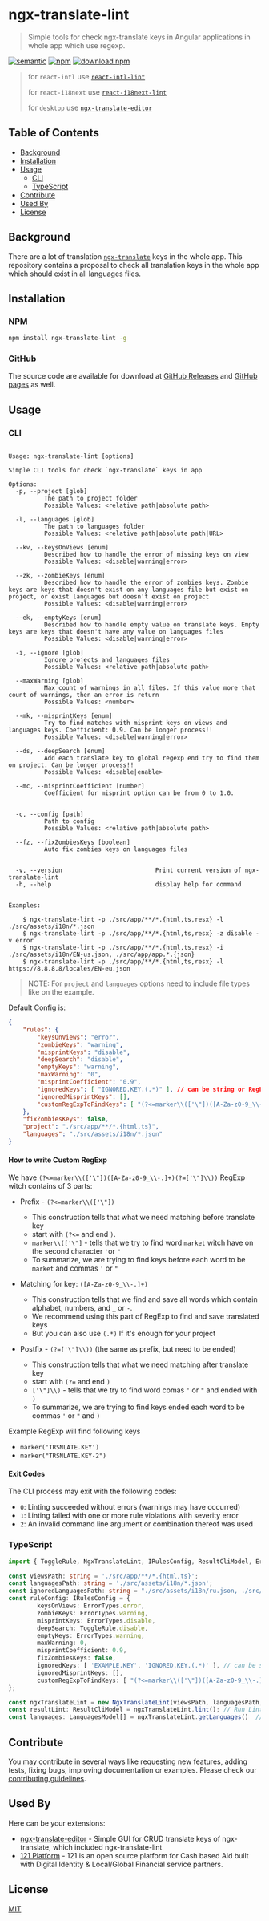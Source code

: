 # ngx-translate-lint

> Simple tools for check ngx-translate keys in Angular applications in whole app which use regexp.

[![semantic](https://img.shields.io/badge/%20%20%F0%9F%93%A6%F0%9F%9A%80-semantic--release-e10079.svg)](https://github.com/semantic-release/semantic-release)
[![npm](https://img.shields.io/npm/v/ngx-translate-lint.svg)](https://www.npmjs.com/package/ngx-translate-lint)
[![download npm](https://img.shields.io/npm/dm/ngx-translate-lint.svg)](https://www.npmjs.com/package/ngx-translate-lint)

> for `react-intl` use [`react-intl-lint`](https://www.npmjs.com/package/react-intl-lint)
>
> for `react-i18next` use [`react-i18next-lint`](https://www.npmjs.com/package/react-i18next-lint)
>
> for `desktop` use  [`ngx-translate-editor`](https://github.com/svoboda-rabstvo/ngx-translate-editor) 

## Table of Contents

- [Background](#background)
- [Installation](#installation)
- [Usage](#usage)
    - [CLI](#cli)
    - [TypeScript](#typescript)
- [Contribute](#contribute)
- [Used By](#used-by)
- [License](#license)

## Background

There are a lot of translation [`ngx-translate`][ngx-translate] keys in the whole app.
This repository contains a proposal to check all translation keys in the whole app
which should exist in all languages files.

## Installation

### NPM

```bash
npm install ngx-translate-lint -g
```

### GitHub

The source code are available for download
at [GitHub Releases][github-release-url] and
[GitHub pages][github-pages-url] as well.

## Usage

### CLI

```text

Usage: ngx-translate-lint [options]

Simple CLI tools for check `ngx-translate` keys in app

Options:
  -p, --project [glob]                   
          The path to project folder
          Possible Values: <relative path|absolute path>
          
  -l, --languages [glob]                 
          The path to languages folder
          Possible Values: <relative path|absolute path|URL>
          
  --kv, --keysOnViews [enum]             
          Described how to handle the error of missing keys on view
          Possible Values: <disable|warning|error>
          
  --zk, --zombieKeys [enum]              
          Described how to handle the error of zombies keys. Zombie keys are keys that doesn't exist on any languages file but exist on project, or exist languages but doesn't exist on project
          Possible Values: <disable|warning|error>
          
  --ek, --emptyKeys [enum]               
          Described how to handle empty value on translate keys. Empty keys are keys that doesn't have any value on languages files
          Possible Values: <disable|warning|error>
          
  -i, --ignore [glob]                    
          Ignore projects and languages files
          Possible Values: <relative path|absolute path>
          
  --maxWarning [glob]                    
          Max count of warnings in all files. If this value more that count of warnings, then an error is return
          Possible Values: <number>
          
  --mk, --misprintKeys [enum]            
          Try to find matches with misprint keys on views and languages keys. Coefficient: 0.9. Can be longer process!!
          Possible Values: <disable|warning|error>
          
  --ds, --deepSearch [enum]              
          Add each translate key to global regexp end try to find them on project. Can be longer process!!
          Possible Values: <disable|enable>
          
  --mc, --misprintCoefficient [number]   
          Coefficient for misprint option can be from 0 to 1.0.
          
          
  -c, --config [path]                    
          Path to config
          Possible Values: <relative path|absolute path>
          
  --fz, --fixZombiesKeys [boolean]       
          Auto fix zombies keys on languages files
          
          
  -v, --version                          Print current version of ngx-translate-lint
  -h, --help                             display help for command


Examples:

    $ ngx-translate-lint -p ./src/app/**/*.{html,ts,resx} -l ./src/assets/i18n/*.json
    $ ngx-translate-lint -p ./src/app/**/*.{html,ts,resx} -z disable -v error
    $ ngx-translate-lint -p ./src/app/**/*.{html,ts,resx} -i ./src/assets/i18n/EN-us.json, ./src/app/app.*.{json}
    $ ngx-translate-lint -p ./src/app/**/*.{html,ts,resx} -l https://8.8.8.8/locales/EN-eu.json
```    

> NOTE: For `project` and `languages` options need to include file types like on the example.

Default Config is:
```json
{
    "rules": {
        "keysOnViews": "error",
        "zombieKeys": "warning",
        "misprintKeys": "disable",
        "deepSearch": "disable",
        "emptyKeys": "warning",
        "maxWarning": "0",
        "misprintCoefficient": "0.9",
        "ignoredKeys": [ "IGNORED.KEY.(.*)" ], // can be string or RegExp
        "ignoredMisprintKeys": [],
        "customRegExpToFindKeys": [ "(?<=marker\\(['\"])([A-Za-z0-9_\\-.]+)(?=['\"]\\))"], // to find: marker('TRSNLATE.KEY');
    },
    "fixZombiesKeys": false,
    "project": "./src/app/**/*.{html,ts}",
    "languages": "./src/assets/i18n/*.json"
}
```

#### How to write Custom RegExp

We have `(?<=marker\\(['\"])([A-Za-z0-9_\\-.]+)(?=['\"]\\))` RegExp witch contains of 3 parts:

- Prefix - `(?<=marker\\(['\"])`
   - This construction tells that what we need matching before translate key
   - start with `(?<=` and end `)`.
   - `marker\\(['\"]` - tells that we try to find word `market` witch have on the second character `'`or `"`
   - To summarize, we are trying to find keys before each word to be `market` and commas `'` or `"`
  
- Matching for key: `([A-Za-z0-9_\\-.]+)`
  - This construction tells that we find and save all words which contain alphabet, numbers, and `_` or `-`.
  - We recommend using this part of RegExp to find and save translated keys
  - But you can also use `(.*)` If it's enough for your project
- Postfix - `(?=['\"]\\))` (the same as prefix, but need to be ended)
  - This construction tells that what we need matching after translate key
  - start with `(?=` and end `)`
  - `['\"]\\)` - tells that we try to find word comas `'` or `"` and ended with `)`
  - To summarize, we are trying to find keys ended each word to be commas `'` or `"` and `)`

Example RegExp will find following keys
  - `marker('TRSNLATE.KEY')`
  - `marker("TRSNLATE.KEY-2")`

#### Exit Codes

The CLI process may exit with the following codes:

- `0`: Linting succeeded without errors (warnings may have occurred)
- `1`: Linting failed with one or more rule violations with severity error
- `2`: An invalid command line argument or combination thereof was used

### TypeScript

```typescript
import { ToggleRule, NgxTranslateLint, IRulesConfig, ResultCliModel, ErrorTypes, LanguagesModel } from 'ngx-translate-lint';

const viewsPath: string = './src/app/**/*.{html,ts}';
const languagesPath: string = './src/assets/i18n/*.json';
const ignoredLanguagesPath: string = "./src/assets/i18n/ru.json, ./src/assets/i18n/ru-RU.json";
const ruleConfig: IRulesConfig = {
        keysOnViews: ErrorTypes.error,
        zombieKeys: ErrorTypes.warning,
        misprintKeys: ErrorTypes.disable,
        deepSearch: ToggleRule.disable,
        emptyKeys: ErrorTypes.warning,
        maxWarning: 0,
        misprintCoefficient: 0.9,
        fixZombiesKeys: false,
        ignoredKeys: [ 'EXAMPLE.KEY', 'IGNORED.KEY.(.*)' ], // can be string or RegExp
        ignoredMisprintKeys: [],
        customRegExpToFindKeys: [ "(?<=marker\\(['\"])([A-Za-z0-9_\\-.]+)(?=['\"]\\))" ] // to find: marker('TRSNLATE.KEY');
};

const ngxTranslateLint = new NgxTranslateLint(viewsPath, languagesPath, ignoredLanguagesPath, ruleConfig)
const resultLint: ResultCliModel = ngxTranslateLint.lint(); // Run Lint
const languages: LanguagesModel[] = ngxTranslateLint.getLanguages()  // Get Languages with all keys and views

```

## Contribute

You may contribute in several ways like requesting new features,
adding tests, fixing bugs, improving documentation or examples.
Please check our [contributing guidelines][contributing].

## Used By

Here can be your extensions:

- [ngx-translate-editor](https://github.com/svoboda-rabstvo/ngx-translate-editor) - Simple GUI for CRUD translate keys of ngx-translate, which included ngx-translate-lint
- [121 Platform](https://github.com/global-121/121-platform) - 121 is an open source platform for Cash based Aid built with Digital Identity & Local/Global Financial service partners.

## License


[MIT][license-url]

[ngx-translate]: https://github.com/ngx-translate/core
[travis-shield]: https://img.shields.io/travis/svoboda-rabstvo/ngx-translate-lint/master.svg
[travis-url]: https://travis-ci.com/svoboda-rabstvo/ngx-translate-lint/branches
[semantic-shield]: https://img.shields.io/badge/%20%20%F0%9F%93%A6%F0%9F%9A%80-semantic--release-e10079.svg
[semantic-url]: https://github.com/semantic-release/semantic-release
[npm-shield]: https://img.shields.io/npm/v/svoboda-rabstvo/ngx-translate-lint.svg
[npm-url]: https://www.npmjs.com/package/ngx-translate-lint
[npm]: https://www.npmjs.com
[node-js]: https://nodejs.org
[github-shield]: https://img.shields.io/github/release/svoboda-rabstvo/ngx-translate-lint.svg?label=github
[github-url]: https://github.com/svoboda-rabstvo/ngx-translate-lint
[github-release-url]: https://github.com/svoboda-rabstvo/ngx-translate-lint/releases
[github-pages-url]: https://svoboda-rabstvo.github.io/ngx-translate-lint/
[schema-url]: http://json-schema.org/
[web-url]: https://schema.linterhub.com
[doc-url]: https://github.com/svoboda-rabstvo/ngx-translate-lint/blob/develop/doc
[license-url]: https://github.com/svoboda-rabstvo/ngx-translate-lint/blob/develop/LICENSE.md
[meta-url]: https://en.wikipedia.org/wiki/List_of_software_package_management_systems#Meta_package_managers
[contributing]: https://github.com/svoboda-rabstvo/ngx-translate-lint/blob/develop/.github/CONTRIBUTING.md
